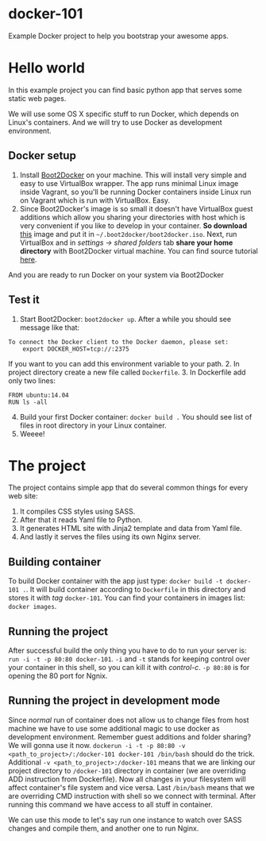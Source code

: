 docker-101
==========

Example Docker project to help you bootstrap your awesome apps.


Hello world
===========

In this example project you can find basic python app that serves some static web pages. 

We will use some OS X specific stuff to run Docker, which depends on Linux's containers. And we will try to use Docker 
as development environment.

Docker setup
------------

1. Install [Boot2Docker](https://github.com/boot2docker/osx-installer/releases) on your machine.
   This will install very simple and easy to use VirtualBox wrapper. The app runs minimal Linux image inside Vagrant, 
   so you'll be running Docker containers inside Linux run on Vagrant which is run with VirtualBox. Easy.
2. Since Boot2Docker's image is so small it doesn't have VirtualBox guest additions which allow you sharing your
   directories with host which is very convenient if you like to develop in your container. **So download** 
   [this](http://static.dockerfiles.io/boot2docker-v1.1.2-virtualbox-guest-additions-v4.3.12.iso) image and put it in
   `~/.boot2docker/boot2docker.iso`. Next, run VirtualBox and in *settings -> shared folders* tab **share your home
   directory** with Boot2Docker virtual machine. You can find source tutorial 
   [here](https://medium.com/boot2docker-lightweight-linux-for-docker/boot2docker-together-with-virtualbox-guest-additions-da1e3ab2465c).
   
And you are ready to run Docker on your system via Boot2Docker


Test it
-------

1. Start Boot2Docker: `boot2docker up`. After a while you should see message like that: 
```
To connect the Docker client to the Docker daemon, please set:
    export DOCKER_HOST=tcp://:2375
```
If you want to you can add this environment variable to your path.
2. In project directory create a new file called `Dockerfile`.
3. In Dockerfile add only two lines:
```
FROM ubuntu:14.04
RUN ls -all
```
4. Build your first Docker container: `docker build .` You should see list of files in root directory in your Linux 
   container.
5. Weeee!


The project
===========

The project contains simple app that do several common things for every web site:
1. It compiles CSS styles using SASS.
2. After that it reads Yaml file to Python.
3. It generates HTML site with Jinja2 template and data from Yaml file.
4. And lastly it serves the files using its own Nginx server.

Building container
------------------

To build Docker container with the app just type: `docker build -t docker-101 .`. It will build container according to
`Dockerfile` in this directory and stores it with *tag* `docker-101`. You can find your containers in images list:
 `docker images`.
 
Running the project
-------------------

After successful build the only thing you have to do to run your server is: `run -i -t -p 80:80 docker-101`. `-i` and 
`-t` stands for keeping control over your container in this shell, so you can kill it with *control-c*. `-p 80:80` is
for opening the 80 port for Ngnix.

Running the project in development mode
---------------------------------------

Since *normal* run of container does not allow us to change files from host machine we have to use some additional
magic to use docker as development environment. Remember guest additions and folder sharing? We will gonna use it now.
`dockerun -i -t -p 80:80 -v <path_to_project>/:/docker-101 docker-101 /bin/bash` should do the trick.
 Additional `-v <path_to_project>:/docker-101` means that we are linking our project directory to `/docker-101`
 directory in container (we are overriding ADD instruction from Dockerfile). Now all changes in your filesystem will
 affect container's file system and vice versa. Last `/bin/bash` means that we are overriding CMD instruction with shell
 so we connect with terminal. After running this command we have access to all stuff in container.
 
 We can use this mode to let's say run one instance to watch over SASS changes and compile them, and another one to run 
 Nginx.